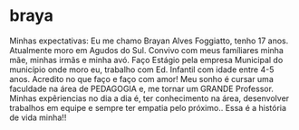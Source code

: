 # braya
Minhas expectativas: 
Eu me chamo Brayan Alves Foggiatto, tenho 17 anos. Atualmente moro em Agudos do Sul.
Convivo com meus famíliares minha mãe, minhas irmãs e minha avó.
Faço Estágio pela empresa Municipal do município onde moro eu, trabalho com Ed. Infantil com idade entre 4-5 anos.
Acredito no que faço e faço com amor! Meu sonho é cursar uma faculdade na área de PEDAGOGIA e, me tornar um GRANDE Professor.
Minhas expêriencias no dia a dia é, ter conhecimento na área, desenvolver trabalhos em equipe e sempre ter empatia pelo próximo..
Essa é a história de vida minha!!
